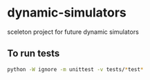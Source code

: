 # dynamic-simulators

sceleton project for future dynamic simulators

## To run tests
```bash
python -W ignore -m unittest -v tests/*test*
```